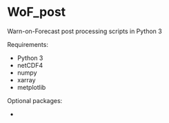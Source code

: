 # WoF_post
Warn-on-Forecast post processing scripts in Python 3

Requirements:

  - Python 3
  - netCDF4
  - numpy
  - xarray
  - metplotlib
  
Optional packages:

  -
